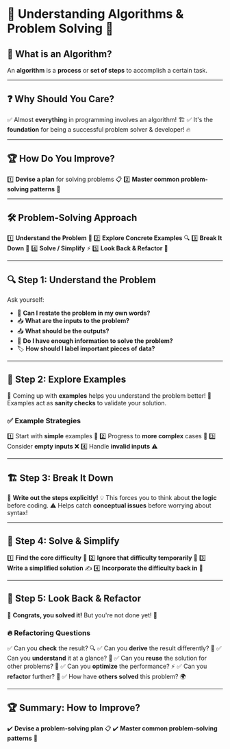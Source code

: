 # 🧠 Understanding Algorithms & Problem Solving 🚀

## 🤖 What is an Algorithm?

An **algorithm** is a **process** or **set of steps** to accomplish a certain task.

---

## ❓ Why Should You Care?

✅ Almost **everything** in programming involves an algorithm! 🏗️
✅ It's the **foundation** for being a successful problem solver & developer! 🔥

---

## 🏆 How Do You Improve?

1️⃣ **Devise a plan** for solving problems 📋
2️⃣ **Master common problem-solving patterns** 🧩

---

## 🛠️ Problem-Solving Approach

1️⃣ **Understand the Problem** 🤔
2️⃣ **Explore Concrete Examples** 🔍
3️⃣ **Break It Down** 📌
4️⃣ **Solve / Simplify** ⚡
5️⃣ **Look Back & Refactor** 🔄

---

## 🔍 Step 1: Understand the Problem

Ask yourself:

- 🤷 **Can I restate the problem in my own words?**
- 📥 **What are the inputs to the problem?**
- 📤 **What should be the outputs?**
- 🔑 **Do I have enough information to solve the problem?**
- 🏷️ **How should I label important pieces of data?**

---

## 🌟 Step 2: Explore Examples

🔹 Coming up with **examples** helps you understand the problem better!
🔹 Examples act as **sanity checks** to validate your solution.

### ✅ Example Strategies

1️⃣ Start with **simple** examples 📌
2️⃣ Progress to **more complex** cases 🔄
3️⃣ Consider **empty inputs** ❌
4️⃣ Handle **invalid inputs** ⚠️

---

## 🏗️ Step 3: Break It Down

📌 **Write out the steps explicitly!**
💡 This forces you to think about **the logic** before coding.
⚠️ Helps catch **conceptual issues** before worrying about syntax!

---

## 🔧 Step 4: Solve & Simplify

1️⃣ **Find the core difficulty** 🧐
2️⃣ **Ignore that difficulty temporarily** 🚧
3️⃣ **Write a simplified solution** ✍️
4️⃣ **Incorporate the difficulty back in** 🔁

---

## 🔄 Step 5: Look Back & Refactor

🎉 **Congrats, you solved it!** But you're not done yet! 🚀

### 🔥 Refactoring Questions

✅ Can you **check** the result? 🔍
✅ Can you **derive** the result differently? 🧐
✅ Can you **understand** it at a glance? 👀
✅ Can you **reuse** the solution for other problems? 🔄
✅ Can you **optimize** the performance? ⚡
✅ Can you **refactor** further? 🔧
✅ How have **others solved** this problem? 🌍

---

## 🏆 Summary: How to Improve?

✔️ **Devise a problem-solving plan** 📋
✔️ **Master common problem-solving patterns** 🧠
